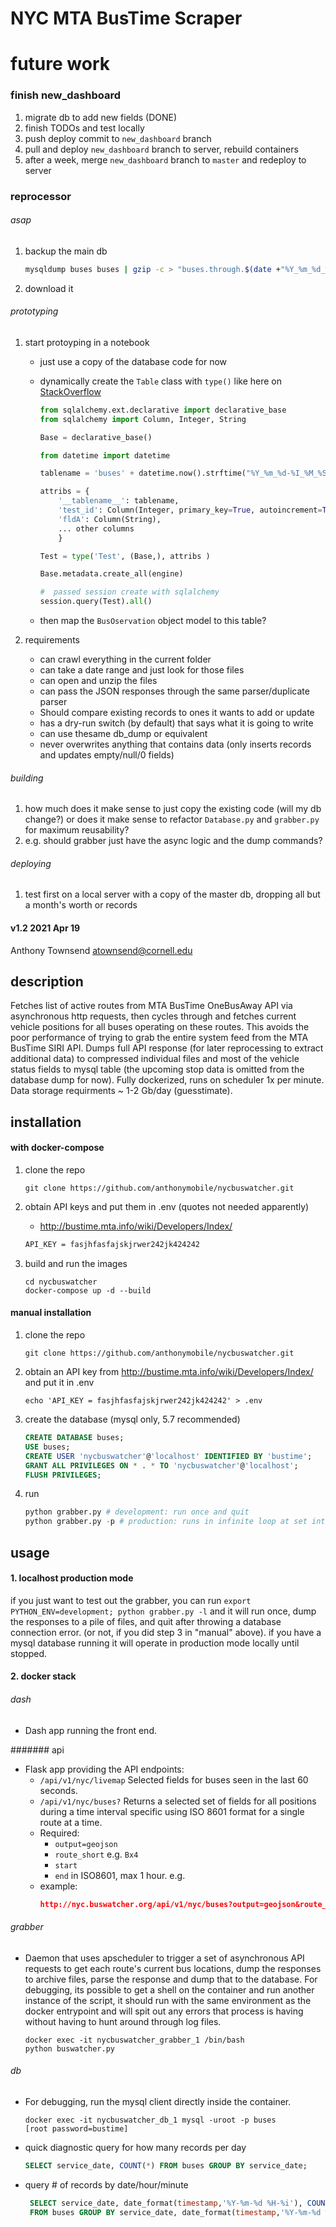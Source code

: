 # NYC MTA BusTime Scraper

# future work

### finish new_dashboard
1. migrate db to add new fields (DONE)
1. finish TODOs and test locally
1. push deploy commit to `new_dashboard` branch
1. pull and deploy `new_dashboard` branch to server, rebuild containers
1. after a week, merge `new_dashboard` branch to `master` and redeploy to server


### reprocessor

###### asap
1. backup the main db
    ```bash
    mysqldump buses buses | gzip -c > "buses.through.$(date +"%Y_%m_%d_%I_%M_%p").sql.gz"
    ```
2. download it

###### prototyping
1. start protoyping in a notebook
    - just use a copy of the database code for now
    - dynamically create the `Table` class with `type()` like here on [StackOverflow](https://stackoverflow.com/questions/973481/dynamic-table-creation-and-orm-mapping-in-sqlalchemy)

        ```python
        from sqlalchemy.ext.declarative import declarative_base
        from sqlalchemy import Column, Integer, String

        Base = declarative_base()
   
        from datetime import datetime

        tablename = 'buses' + datetime.now().strftime("%Y_%m_%d-%I_%M_%S_%p")

        attribs = {
            '__tablename__': tablename,
            'test_id': Column(Integer, primary_key=True, autoincrement=True),
            'fldA': Column(String),  
            ... other columns
            }
        
        Test = type('Test', (Base,), attribs )
        
        Base.metadata.create_all(engine)
        
        #  passed session create with sqlalchemy
        session.query(Test).all() 
        ```
    - then map the `BusOservation` object model to this table?
    
2. requirements
    - can crawl everything in the current folder
    - can take a date range and just look for those files
    - can open and unzip the files
    - can pass the JSON responses through the same parser/duplicate parser
    - Should compare existing records to ones it wants to add or update
    - has a dry-run switch (by default) that says what it is going to write
    - can use thesame db_dump or equivalent
    - never overwrites anything that contains data (only inserts records and updates empty/null/0 fields)
    
###### building
1. how much does it make sense to just copy the existing code (will my db change?) or does it make sense to refactor `Database.py` and `grabber.py` for maximum reusability?
2. e.g. should grabber just have the async logic and the dump commands?

###### deploying
1. test first on a local server with a copy of the master db, dropping all but a month's worth or records





#### v1.2 2021 Apr 19
Anthony Townsend <atownsend@cornell.edu>

## description

Fetches list of active routes from MTA BusTime OneBusAway API via asynchronous http requests, then cycles through and fetches current vehicle positions for all buses operating on these routes. This avoids the poor performance of trying to grab the entire system feed from the MTA BusTime SIRI API. Dumps full API response (for later reprocessing to extract additional data) to compressed individual files and most of the vehicle status fields to mysql table (the upcoming stop data is omitted from the database dump for now). Fully dockerized, runs on scheduler 1x per minute. Data storage requirments ~ 1-2 Gb/day (guesstimate).


## installation 

#### with docker-compose

1. clone the repo

    `git clone https://github.com/anthonymobile/nycbuswatcher.git`
    
2. obtain API keys and put them in .env (quotes not needed apparently)
    - http://bustime.mta.info/wiki/Developers/Index/

    ```txt
    API_KEY = fasjhfasfajskjrwer242jk424242
    ```
    
3. build and run the images

    ```
    cd nycbuswatcher
    docker-compose up -d --build
    ```

#### manual installation

1. clone the repo

    `git clone https://github.com/anthonymobile/nycbuswatcher.git`
    
2. obtain an API key from http://bustime.mta.info/wiki/Developers/Index/ and put it in .env

    `echo 'API_KEY = fasjhfasfajskjrwer242jk424242' > .env`
    
3. create the database (mysql only, 5.7 recommended)
    ```sql
    CREATE DATABASE buses;
    USE buses;
    CREATE USER 'nycbuswatcher'@'localhost' IDENTIFIED BY 'bustime';
    GRANT ALL PRIVILEGES ON * . * TO 'nycbuswatcher'@'localhost';
    FLUSH PRIVILEGES;
 
    ```
3. run
    ```python
    python grabber.py # development: run once and quit
    python grabber.py -p # production: runs in infinite loop at set interval using scheduler (hardcoded for now)
    ```

## usage 

#### 1. localhost production mode

if you just want to test out the grabber, you can run `export PYTHON_ENV=development; python grabber.py -l` and it will run once, dump the responses to a pile of files, and quit after throwing a database connection error. (or not, if you did step 3 in "manual" above). if you have a mysql database running it will operate in production mode locally until stopped.

#### 2. docker stack


###### dash
- Dash app running the front end.

####### api
- Flask app providing the API endpoints:
    - `/api/v1/nyc/livemap` Selected fields for buses seen in the last 60 seconds.
    - `/api/v1/nyc/buses?` Returns a selected set of fields for all positions during a time interval specific using ISO 8601 format for a single route at a time.
    - Required:
        - `output=geojson`
        - `route_short` e.g. `Bx4`
        - `start`
        - `end` in ISO8601, max 1 hour. e.g.
    - example: 
        ```json
        http://nyc.buswatcher.org/api/v1/nyc/buses?output=geojson&route_short=Bx4&start=2021-03-28T00:00:00+00:00&end=2021-03-28T01:00:00+00:00
        ```

###### grabber
- Daemon that uses apscheduler to trigger a set of asynchronous API requests to get each route's current bus locations, dump the responses to archive files, parse the response and dump that to the database. For debugging, its possible to get a shell on the container and run another instance of the script, it should run with the same environment as the docker entrypoint and will spit out any errors that process is having without having to hunt around through log files.

    ```
    docker exec -it nycbuswatcher_grabber_1 /bin/bash
    python buswatcher.py
    ```

###### db
- For debugging, run the mysql client directly inside the container.
    
    ```
    docker exec -it nycbuswatcher_db_1 mysql -uroot -p buses
    [root password=bustime]
    ```
    
- quick diagnostic query for how many records per day

    ```sql
    SELECT service_date, COUNT(*) FROM buses GROUP BY service_date;
    ```

- query # of records by date/hour/minute

    ```sql
     SELECT service_date, date_format(timestamp,'%Y-%m-%d %H-%i'), COUNT(*) \
     FROM buses GROUP BY service_date, date_format(timestamp,'%Y-%m-%d %H-%i');
    ```
